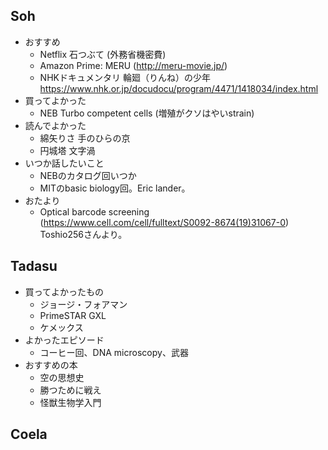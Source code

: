 ## Soh
- おすすめ
  - Netflix 石つぶて (外務省機密費)
  - Amazon Prime: MERU (http://meru-movie.jp/)
  - NHKドキュメンタリ 輪廻（りんね）の少年 https://www.nhk.or.jp/docudocu/program/4471/1418034/index.html
- 買ってよかった
  - NEB Turbo competent cells (増殖がクソはやいstrain)
- 読んでよかった
  - 綿矢りさ 手のひらの京
  - 円城塔 文字渦
- いつか話したいこと
  - NEBのカタログ回いつか
  - MITのbasic biology回。Eric lander。
- おたより
  - Optical barcode screening (https://www.cell.com/cell/fulltext/S0092-8674(19)31067-0) Toshio256さんより。
  
## Tadasu
- 買ってよかったもの 
  - ジョージ・フォアマン
  - PrimeSTAR GXL
  - ケメックス
- よかったエピソード
  - コーヒー回、DNA microscopy、武器
- おすすめの本
  - 空の思想史
  - 勝つために戦え
  - 怪獣生物学入門

## Coela
